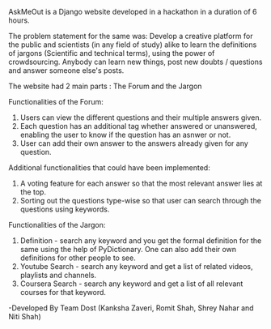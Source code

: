 AskMeOut is a Django website developed in a hackathon in a duration of 6 hours. 

The problem statement for the same was: 
Develop a creative platform for the public and scientists (in any field of study) alike to learn the definitions of jargons (Scientific and technical terms), using the power of crowdsourcing. Anybody can learn new things, post new doubts / questions and answer someone else's posts.

The website had 2 main parts : The Forum and the Jargon

Functionalities of the Forum:

1. Users can view the different questions and their multiple answers given. 
2. Each question has an additional tag whether answered or unanswered, enabling the user to know if the question has an asnwer or not.
3. User can add their own answer to the answers already given for any question.

Additional functionalities that could have been implemented:

1. A voting feature for each answer so that the most relevant answer lies at the top.
2. Sorting out the questions type-wise so that user can search through the questions using keywords.

Functionalities of the Jargon:

1. Definition - search any keyword and you get the formal definition for the same using the help of PyDictionary. One can also add their own definitions for other people to see.
2. Youtube Search - search any keyword and get a list of related videos, playlists and channels.
3. Coursera Search - search any keyword and get a list of all relevant courses for that keyword.


-Developed By Team Dost (Kanksha Zaveri, Romit Shah, Shrey Nahar and Niti Shah)

